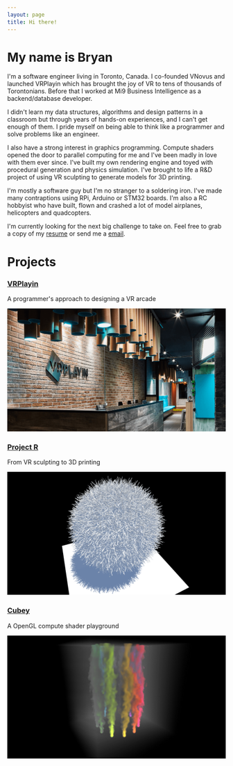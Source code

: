 ```yaml
---
layout: page
title: Hi there!
---
```


# My name is Bryan

I'm a software engineer living in Toronto, Canada. I co-founded VNovus and launched VRPlayin which has brought the joy of VR to tens of thousands of Torontonians. Before that I worked at Mi9 Business Intelligence as a backend/database developer.

I didn't learn my data structures, algorithms and design patterns in a classroom but through years of hands-on experiences, and I can't get enough of them. I pride myself on being able to think like a programmer and solve problems like an engineer.

I also have a strong interest in graphics programming. Compute shaders opened the door to parallel computing for me and I've been madly in love with them ever since. I've built my own rendering engine and toyed with procedural generation and physics simulation. I've brought to life a R&D project of using VR sculpting to generate models for 3D printing.

I'm mostly a software guy but I'm no stranger to a soldering iron. I've made many contraptions using RPi, Arduino or STM32 boards. I'm also a RC hobbyist who have built, flown and crashed a lot of model airplanes, helicopters and quadcopters.

I'm currently looking for the next big challenge to take on. Feel free to grab a copy of my [resume](./assets/bryan_resume.pdf) or send me a [email](mailto:byebyebryan@gmail.com).

# Projects

### [VRPlayin](./vrplayin.html)

A programmer's approach to designing a VR arcade

[![vrplayin](./assets/img/vrplayin1.png)](./vrplayin.html)

### [Project R](./projectr.html)

From VR sculpting to 3D printing

[![projectr](./assets/img/projectr1.png)](./projectr.html)

### [Cubey](./cubey.html)

A OpenGL compute shader playground

[![cubey](./assets/img/cubey1.png)](./cubey.html)
